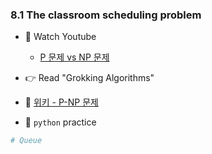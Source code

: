 ### 8.1 The classroom scheduling problem


- 🍒 Watch Youtube
    - [P 문제 vs NP 문제](https://www.youtube.com/watch?v=vMjO4M4hFq8)
   

- 👉 Read "Grokking Algorithms"


- 🍑 [위키 - P-NP 문제](https://ko.wikipedia.org/wiki/P-NP_%EB%AC%B8%EC%A0%9C)



- 🐍 `python` practice


```python
# Queue


```
